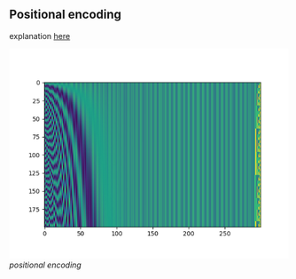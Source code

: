 
## Positional encoding

explanation <a href="https://robelkebede.github.io/2020/11/06/positional-encoding.html">here</a>

![image tooltip here](with_position.png)                                       
*positional encoding*  
